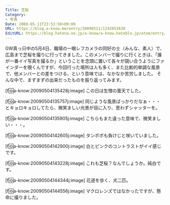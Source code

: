 ```yaml
---
Title: 芝桜
Category:
- 写真
Date: 2009-05-11T23:53:50+09:00
URL: https://blog.a-know.me/entry/20090511/1242053630
EditURL: https://blog.hatena.ne.jp/a-know/a-know.hateblo.jp/atom/entry/12921228815727980084
---
```



GW真っ只中の5月4日、職場の一眼レフカメラの同好の士（みんな、素人）で、広島まで芝桜を撮りに行ってきました。このメンバーで撮りに行くときは、「誰が一番イイ写真を撮るか」ということを念頭に置いて各々が競い合うようにファインダーを覗くんですが、今回行った場所は人も多く、また比較的単調な風景で、他メンバーとの差をつける、という意味では、なかなか苦労しました。
そんな中で、まずまずの出来だったものを振り返ってみます。

[f:id:a-know:20090504135428j:image]
この日は生憎の曇天でした。


[f:id:a-know:20090504135757j:image]
同じような風景ばっかりだなぁ・・・とキョロキョロしてたら、微笑ましい光景が目に入り、思わずシャッターを。


[f:id:a-know:20090504135905j:image]
こちらもまた違った意味で、微笑ましい・・・。


[f:id:a-know:20090504142605j:image]
タンポポも負けじと咲いていました。


[f:id:a-know:20090504142900j:image]
白とピンクのコントラストがイイ感じです。


[f:id:a-know:20090504143228j:image]
これも芝桜？なんでしょうか。純白です。


[f:id:a-know:20090504144344j:image]
花道を歩く、犬二匹。


[f:id:a-know:20090504144556j:image]
マクロレンズではなかったですが、懸命に撮りました。
